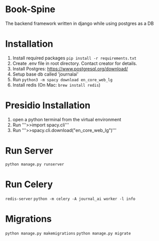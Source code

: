 # Book-Spine
The backend framework written in django while using postgres as a DB

# Installation
1. Install required packages
```pip install -r requirements.txt```
2. Create .env file in root directory. Contact creator for details.
3. Install Postgres: https://www.postgresql.org/download/
4. Setup base db called 'journalai'
5. Run ```python3 -m spacy download en_core_web_lg```
6. Install redis (On Mac: ```brew install redis```)

# Presidio Installation
1. open a python terminal from the virtual environment
2. Run '''>>import spacy.cli'''
3. Run '''>>spacy.cli.download("en_core_web_lg")'''

# Run Server
```python manage.py runserver ```

# Run Celery 
```redis-server```
```python -m celery -A journal_ai worker -l info```

# Migrations
```python manage.py makemigrations```
```python manage.py migrate ```